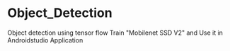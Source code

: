 # Object_Detection
Object detection using tensor flow
Train "Mobilenet SSD V2" and Use it in Androidstudio Application
